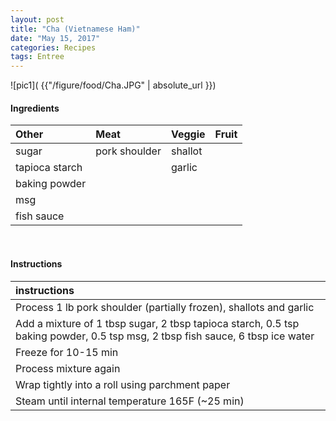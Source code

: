 ```yaml
---
layout: post
title: "Cha (Vietnamese Ham)"
date: "May 15, 2017"
categories: Recipes
tags: Entree
---
```




![pic1]( {{"/figure/food/Cha.JPG" | absolute_url }})




#### Ingredients

<table class = "presenttab">
 <thead>
  <tr>
   <th style="text-align:left;"> Other </th>
   <th style="text-align:left;"> Meat </th>
   <th style="text-align:left;"> Veggie </th>
   <th style="text-align:left;"> Fruit </th>
  </tr>
 </thead>
<tbody>
  <tr>
   <td style="text-align:left;"> sugar </td>
   <td style="text-align:left;"> pork shoulder </td>
   <td style="text-align:left;"> shallot </td>
   <td style="text-align:left;">  </td>
  </tr>
  <tr>
   <td style="text-align:left;"> tapioca starch </td>
   <td style="text-align:left;">  </td>
   <td style="text-align:left;"> garlic </td>
   <td style="text-align:left;">  </td>
  </tr>
  <tr>
   <td style="text-align:left;"> baking powder </td>
   <td style="text-align:left;">  </td>
   <td style="text-align:left;">  </td>
   <td style="text-align:left;">  </td>
  </tr>
  <tr>
   <td style="text-align:left;"> msg </td>
   <td style="text-align:left;">  </td>
   <td style="text-align:left;">  </td>
   <td style="text-align:left;">  </td>
  </tr>
  <tr>
   <td style="text-align:left;"> fish sauce </td>
   <td style="text-align:left;">  </td>
   <td style="text-align:left;">  </td>
   <td style="text-align:left;">  </td>
  </tr>
</tbody>
</table>

<br>

#### Instructions

<table class = "presenttabnoh">
 <thead>
  <tr>
   <th style="text-align:left;"> instructions </th>
  </tr>
 </thead>
<tbody>
  <tr>
   <td style="text-align:left;"> Process 1 lb pork shoulder (partially frozen), shallots and garlic </td>
  </tr>
  <tr>
   <td style="text-align:left;"> Add a mixture of 1 tbsp sugar, 2 tbsp tapioca starch, 0.5 tsp baking powder, 0.5 tsp msg, 2 tbsp fish sauce, 6 tbsp ice water </td>
  </tr>
  <tr>
   <td style="text-align:left;"> Freeze for 10-15 min </td>
  </tr>
  <tr>
   <td style="text-align:left;"> Process mixture again </td>
  </tr>
  <tr>
   <td style="text-align:left;"> Wrap tightly into a roll using parchment paper </td>
  </tr>
  <tr>
   <td style="text-align:left;"> Steam until internal temperature 165F (~25 min) </td>
  </tr>
</tbody>
</table>

